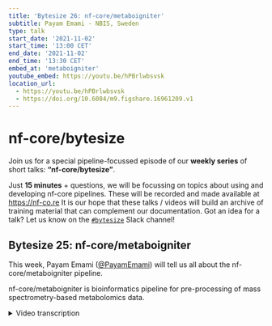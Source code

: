 ```yaml
---
title: 'Bytesize 26: nf-core/metaboigniter'
subtitle: Payam Emami - NBIS, Sweden
type: talk
start_date: '2021-11-02'
start_time: '13:00 CET'
end_date: '2021-11-02'
end_time: '13:30 CET'
embed_at: 'metaboigniter'
youtube_embed: https://youtu.be/hPBrlwbsvsk
location_url:
  - https://youtu.be/hPBrlwbsvsk
  - https://doi.org/10.6084/m9.figshare.16961209.v1
---
```


# nf-core/bytesize

Join us for a special pipeline-focussed episode of our **weekly series** of short talks: **“nf-core/bytesize”**.

Just **15 minutes** + questions, we will be focussing on topics about using and developing nf-core pipelines.
These will be recorded and made available at <https://nf-co.re>
It is our hope that these talks / videos will build an archive of training material that can complement our documentation. Got an idea for a talk? Let us know on the [`#bytesize`](https://nfcore.slack.com/channels/bytesize) Slack channel!

## Bytesize 25: nf-core/metaboigniter

This week, Payam Emami ([@PayamEmami](https://github.com/PayamEmami/)) will tell us all about the nf-core/metaboigniter pipeline.

nf-core/metaboigniter is bioinformatics pipeline for pre-processing of mass spectrometry-based metabolomics data.

<details markdown="1"><summary>Video transcription</summary>
**Note: The content has been edited for reader-friendliness**

[0:01](https://youtu.be/hPBrlwbsvsk&t=1)
(host) Okay, so let's go. Hi everyone, Maxime here. So, thanks for joining us today for the nf-core bytesize talk focused on pipelines. This week, it's Payam from the national bioinformatics infrastructure Sweden, who is going to present us metaboigniter. As usual, we are on Zoom and YouTube. If you have any questions, please ask them in the chat. Gisela and I will take care of them at the end. Over to you, Payam.

[0:45](https://youtu.be/hPBrlwbsvsk&t=45)
Thank you, Maxime, for the introduction. Let's get started with the presentation. We're going to talk about metabolomics, which we often define as the measurement of small molecules. These molecules are often between 50 to 1500 daltons, and within this range, you will find sugars, lipids, amino acids, hormones, and so forth. One of the important things about this metabolome or metabolomics is its closer link to the phenotype. As a result of that, it has been used in various different areas, various different industries, including healthcare, of course, agriculture, food industry, and so forth. In this context, we can define on-target metabolomics as a methodology to detect and measure as many metabolites as possible in a given sample. There are various different instruments for doing that, various different methodology. The one that we are targeting is called liquid chromatography mass spectrometry or, in short, LC-MS.

[2:03](https://youtu.be/hPBrlwbsvsk&t=123)
This is a toy protocol describing how it's been done. You are sorting some sort of sample, metabolic extraction, either by liquid-liquid interaction or by a precipitation of the proteins. The metabolites we run through a chromatography column, which is coupled to a mass spectrometer. They get ionized, they enter into the instrument, the mass-to-charge ratio will be measured, including their abundance, and then it will be passed through the data analysis or the pre-processing.

[2:38](https://youtu.be/hPBrlwbsvsk&t=158)
The different kind of signals that we get out of a mass spectrometer are called MS1 and MS2. MS1 data is normally used for the quantification, and that includes the retention time, that's the time that it takes for a metabolite to go through this column, and then it enters into mass spec. I'm going to show it on the x-axis over here. We have the mass-to-charge ratio, that's the measure that is done by the mass detector inside the instrument, and I'll show it on the y-axis. The measured signal is the relative abundance of the metabolites. I prefer to show it as the intensity of the color, and we often call it intensity or abundance. In different contexts, you might see this plots. These are essentially the same thing, it's called an intensity map or even heat map. If you zoom in, you can see the same pattern that I showed you in the previous plot. This one is essentially the distribution of ions, either people plot it over time or over the mass range. But we are going to stick with this simple representation, and one important point I want to make here is that when we measure molecules, it comes in different signals, not single signal, into mass spec.

[4:03](https://youtu.be/hPBrlwbsvsk&t=243)
One signal that we get is called the elution profile of the molecule. As I said, for a single mass, for a single molecule, this is the time it takes for a molecule to pass through the column. If you have a good, high-resolution instrument, we might be able also to find the isotopes of a single molecule. These are essentially the isotopes naturally happening in the nature, and often we see it with the one dot mass shift between the monoisotopic peak of the metabolite down here. Another pattern that we see is called adducts, and depending on the matrix and what kind of laboratory procedure has been done, we might get different elements, make it bound with our molecules, and they often cause some mass shift. We also see the same, this kind of pattern, which is important that these are still the same molecule. It's just the way that we have been preparing the samples, they affect the mass of the molecule.

[5:14](https://youtu.be/hPBrlwbsvsk&t=314)
What I often say is that the mass spectrometry pre-processing is a world of clustering. We do a lot of clustering in order to cluster the similar ions, the ions that we think that are coming from the same molecule together. This case, each box clusters the elution profile of one metabolite, including its isotope pattern. You can also do the cross box clustering, and that's for the adduct detection. Each of these lines, each of these guys along the time, they're called mass traces, and when we draw a box around it, then we cluster the mass traces of different isotopes of the molecules, they are normally called the feature, so feature detection. This process is normally done per sample.

[6:01](https://youtu.be/hPBrlwbsvsk&t=361)
Each individual sample is being processed here, but what we often have is multiple samples. What we need to do is that we need to do another round of clustering in order for us to say that this metabolite is this metabolite in this sample too, right? So we want to link them across different samples. It comes with the problem of the chromatography shift. Time shift can be different between different metabolites across different samples, and we can also have the mass deviation. What's happening is that some alignment has been done between different samples, map them to the same scale, and then we can do the clustering to find the corresponding metabolite. If we fail to do this kind of clustering, like this example, then we end up having missing values. This is essentially a quick introduction on how these kind of quantifications perform, and at the end of this stage, we can essentially extract the MZ of the metabolite, the retention of the molecules. We still don't know if they're all metabolites or not, but what we have to do is that we have to identify them, I mean, one naive approach can be to take this MZ of the metabolite, take it to any of the databases, and then search it with some deviation boundary, and this turned out to be a very low accuracy. I mean, in this case, I just took one MZ and the search is like 166. One point I want to make is that this kind of identification is to a large extent a problem of ranking. The way that we rank the metabolite, as the true metabolite gets higher rank, it's the better, right? What we want to do is that we want to incorporate as much orthogonal information as possible in order to improve this ranking, so our true metabolite come to the top of the list.

[7:55](https://youtu.be/hPBrlwbsvsk&t=475)
One type of this orthogonal data that we use is called the MS2 data, or fragmentation, or tandem spectra. In this case, the mass spectrometer, depending on the setup, will select a few ions and then break them apart. The molecule will break apart into different pieces, and then these pieces will get measured again by mass spec. What we're hoping is, that we can do the same thing in the databases that are available out there, and then try to figure out whether what we have done in silico match what we have done in the real experiment. There are different methods for doing that. The databases searches the novel reconstruction and the hybrid approach, but I guess the most common one is the hybrid approach, where we wrap the dataset into a sound form, in this case a tree, and then try to score the trees together in some model and then try to infer the metabolite without going too much into the detail.

[9:02](https://youtu.be/hPBrlwbsvsk&t=542)
Our workflow, metaboigniter, tries to automate the steps that I was talking about. What we provide is obviously the quantification, and we provide the parameter tuning, we provide two different quantification packages that the user can choose and combine, three plus one identification engines that I will go through. We provide QC and noise removal and the whole thing can be done on pos and neg, both combined or in solo. For the quantification part, we start getting the raw data or the MZML files converted from the user. We do an optional centroiding, or peak picking. We have an optional parameter tuning, automatically tuning the rest of the parameters over here and the parameters from here will be propagated throughout the workflow. This option can be done on a single sample or on a collection of samples, for example, if you have QC samples, or on the whole cohort. That will be followed by the feature detection or masters detection, either by XCMS or OpenMS, and then retention time correction and grouping.

[10:17](https://youtu.be/hPBrlwbsvsk&t=617)
The result of this will pass through a noise removal step and that includes the blank filtering that filters out the signal, which is presented the blank with the same magnitude as the sample. We have the QC filtering that filters out the signal that is not stable over repeated samples. Then finally, the dilution filtering, which filters out the signal, which is not following a dilution theory, if you have done so in your experiment. That will be passed through our famous CAMERA, adduct detection and isotope detection, which different features will be linked together across the time, and the isotopes will be detected adducts. At this stage, if the user has selected not to do the MS2 part, the workflow will finish. We do some transformation and normalization, depending on the user choice, and then we provide tabular output.

[11:18](https://youtu.be/hPBrlwbsvsk&t=678)
However, if the user selected to do the identification, we keep the result of feature detection from the quantification part, fetch it here and we read the MS2 data. We do an optional centroiding of MS2 data, and we do a mapping. This mapping is done in a way that we try to figure out the mass traces corresponding MS2 spectrum to the mass traces. Essentially we are mapping the MS2 data on top of the MS1 data in order for us to be able to say, hey, these fragment ions, they are originated from this specific feature. This will allow us to do some MS1 driven clustering, and then we do what we call a hyper-MS2 construction.

[12:16](https://youtu.be/hPBrlwbsvsk&t=736)
That hyper-MS2 construction will aggregate all the MS2 spectra that we think are coming from a single ion. Then various different pre-processing can be performed on this hyper-MS2, including clustering, smoothing, or centroiding. This can also be skipped, but we are hoping that by doing that, they reduce the number of searches required to do, and we also capture different aspects of the fragmentation. At this stage, we fetch the adduct information again from the quantification part of the workflow, and then we feed this information together with MS2 to our mass calculator, and that will estimate the neutral mass of the metabolite, which we will send to different search engines. The Metfrag/CSI-FINGERID and CFM-ID are supported, and they can be combined, or any solo can be run. That will be followed by the posterior probability estimation for bringing the scores on the same scale and the tabular output.

[13:24](https://youtu.be/hPBrlwbsvsk&t=804)
Another type of identification that we support, we call it the library identification or in-house library identification. This type of identification... imagine different labs might have different purified metabolites, and the idea is that we want to say whether this metabolite is present in our actual biological sample or not. What's happening is that we are willing to extract experimental elements. We know the theoretical mass of them and we want to extract the retention time based on the chromatography setup that we have. We want to find MS2s for this compound. What we do is that we separate what's happening in the laboratory procedure. These metabolites will be split into different buffers, in a way that in each buffer we don't have metabolites with overlapping masses. The idea is that we can later go and find these metabolites and find the retention time and the mass and the MS2. It comes with the benefit of having, for example, the tailored or very fine-tuned fragmentation pattern. Or we can use the retention time for matching to the actual biological sample.

[14:31](https://youtu.be/hPBrlwbsvsk&t=871)
Our metaboigniter can also do both, characterization and searching of an internal library. What we do here - I'm talking about only the library samples, not the quantification sample - we get the library file, we do an optional centroid and feature detection, exactly like we did for the real biological samples. The same thing for the MS2 data, we have a mapping step that's not optional. At this stage, we get a list of theoretical masses from the user and the list of samples of which the user knows what metabolites are in there, and we try to estimate the retention boundary of each of the metabolites, each of the samples, and then map it to the information that the user has. That is follows with the previously mentioned hyperspectral, and at this stage we fish out the result of the quantification and the identification. We have an internal search engine that tries to match the retention time plus the MS2 data and the MS1 data and try to find whether these metabolites are present in the sample or not. That will be followed by the posterior probability estimation and the actual output. That's essentially pretty much what the metaboigniter does under the hood.

[15:54](https://youtu.be/hPBrlwbsvsk&t=954)
Obviously, there's about 500 parameters that needs to be set, so I don't want to show the whole command, obviously. But we wanted to guide you how to use the nf-core interface for running the pipeline, and that gives you this nice json file that you can input and run. The inputs we are getting, the main inputs, they are the mzML file, obviously, and you need this path referring to the mz;L files in the positive mode, negative mode, or any of the ionization. The accepted phenotype file, that's essentially a CSV file or a table describing what kind of MS1 data you're inputting into the workflow, and that's pretty much in this. You have to put the name of the files and the class of the samples, you might have the biological samples and you have the blank samples, dilution series, QCs, and so forth. You can define various different things if you want to remove them, so if you want to rename the samples later in the output, you can mention it there. If you have technical replicas, we can do averaging of them at a later stage. You can put any covariates that you want us later to link it to our output.

[17:13](https://youtu.be/hPBrlwbsvsk&t=1033)
We provide three different outputs, and all of them are tabular. We have a peak matrix, that's essentially the abundance matrix. The variables are on the row and the samples are on the columns. This is the raw data but we can do a transformation also. The missing values are shown by the NA or non-assign. The metadata file, which is essentially what the user has been inputting into the workflow, but we just reformatted and reordered to match the peak matrix. The variable information is probably the most important output of the workflow, and that includes all the information that we have been extracting from each of the features in the data. That includes, for example, the monocytopic mass, the different IDs for the metabolites, the name of them, if we have been able to identify them, if they have been associated with any MS2, we also have MS2, and so forth. This is only a fraction of the things that I have been caught in here. So many, many different types of information it's providing.

[18:31](https://youtu.be/hPBrlwbsvsk&t=1111)
At this stage, we are not doing the downstream analysis, and we think that that should be done by the biostatisticians. However, the outputs that we are providing are fully compatible with almost all the tools that are in workflows for metabolomics that have been developed by the Workflow4metabolomics community. That includes very specific statistical tools, normal PCA, PLS, network analysis, clustering, and so forth. You should be able to use this output out of the box with minimum modification.

[19:12](https://youtu.be/hPBrlwbsvsk&t=1152)
Things on the table that we have been developing and, I assume, will be part of the workflow. Right now we are only supporting MSML, but the conversion from the raw format is part of it. We are supporting four search engines, and the idea is that we want to give you an aggregated result of the search engines. Right now we are giving you four results, but the idea is that we do a consensus ranking of this ID. We know that recently people came up with fantastic identification for post-processing for metabolomics identification, mainly for the CSI-FINGERID, and that's going to be part of this. We are supporting right now, I think, two different alignment and retention time correction and grouping methods, but we are going to add more into it. Metabolite class detection is already part of the workflow. The parameter is not exposed to the user, but it will be, and it will be part of the output, and we are in the process of migrating to DSL2. It should not affect the user experience that much, but from the developer part it's a big deal.

[20:19](https://youtu.be/hPBrlwbsvsk&t=1219)
I think with this I want to thank all the people. I don't name people, but a lot of great persons have been part of this workflow in the past, I think, seven years or something. I thank them all. This work was a spin-off from PhenoMeNal infrastructure, but they're supported by elixir and the National Bioinformatics Infrastructure, Sweden, and a big thank-you also to the nf-core community. These guys are absolutely amazing, just helped without any expectations. Thank you very much for listening.

[20:56](https://youtu.be/hPBrlwbsvsk&t=1256)
(host) Thanks, Payam, for such a great presentation, that was amazing. I'd like to thank the Chan Zuckerberg Initiative for giving us the opportunity to do this series, and now let's see if anyone has any questions. I don't see any questions in the chat at the moment. Let me just check if we have any on YouTube as well. I don't see any questions over there either. It must have been a super clear presentation. I wasn't very familiar with this field before, but I felt like I understood most of it. For me, it was pretty clear, at least.

(speaker) That's great. I mean, if there was any question, I know that the amount of information that is coming is probably a big deal. But if there was any question, we are always ready.

(host) Yes. Otherwise, people know that they can still ask you any question on either the metaboigniter Slack channel or on the bytesize channel. I think we're good.

</details>
